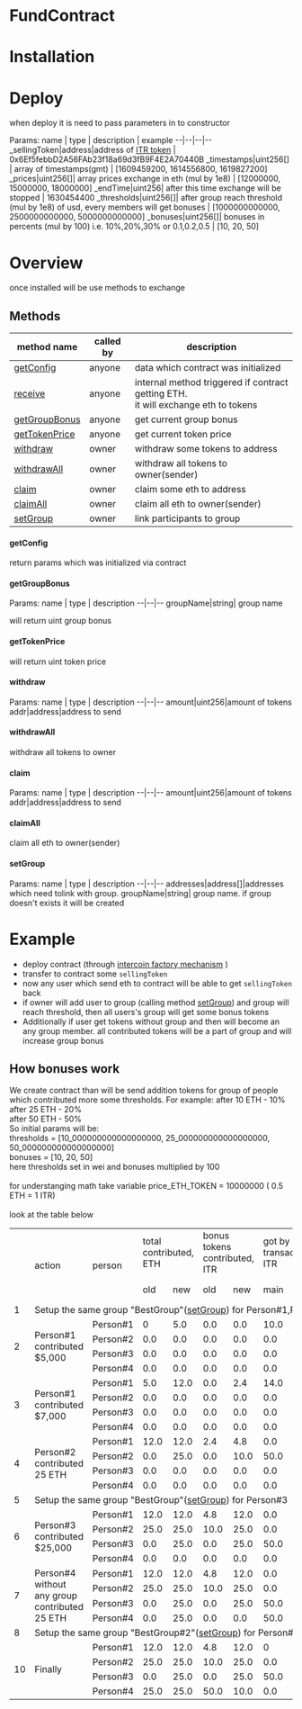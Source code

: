 # FundContract

# Installation

# Deploy
when deploy it is need to pass parameters in to constructor

Params:
name | type | description | example
--|--|--|--
_sellingToken|address|address of <a target="_blank" href="https://etherscan.io/token/0x6ef5febbd2a56fab23f18a69d3fb9f4e2a70440b">ITR token</a> | 0x6Ef5febbD2A56FAb23f18a69d3fB9F4E2A70440B
_timestamps|uint256[] | array of timestamps(gmt) | [1609459200, 1614556800, 1619827200]
_prices|uint256[]| array prices exchange in eth (mul by 1e8) | [12000000, 15000000, 18000000]
_endTime|uint256| after this time exchange will be stopped | 1630454400
_thresholds|uint256[]| after group reach threshold (mul by 1e8) of usd, every members will get bonuses | [1000000000000, 2500000000000, 5000000000000]
_bonuses|uint256[]| bonuses in percents (mul by 100) i.e. 10%,20%,30%   or 0.1,0.2,0.5  | [10, 20, 50]

# Overview
once installed will be use methods to exchange

## Methods

<table>
<thead>
	<tr>
		<th>method name</th>
		<th>called by</th>
		<th>description</th>
	</tr>
</thead>
<tbody>
	<tr>
		<td><a href="#getconfig">getConfig</a></td>
		<td>anyone</td>
		<td>data which contract was initialized</td>
	</tr>
	<tr>
		<td><a href="#receive">receive</a></td>
		<td>anyone</td>
		<td>internal method triggered if contract getting ETH.<br> it will exchange eth to tokens</td>
	</tr>
	<tr>
		<td><a href="#getgroupbonus">getGroupBonus</a></td>
		<td>anyone</td>
		<td>get current group bonus</td>
	</tr>
    <tr>
		<td><a href="#gettokenprice">getTokenPrice</a></td>
		<td>anyone</td>
		<td>get current token price</td>
	</tr>
    <tr>
		<td><a href="#withdraw">withdraw</a></td>
		<td>owner</td>
		<td>withdraw some tokens to address</td>
	</tr>
	<tr>
		<td><a href="#withdrawall">withdrawAll</a></td>
		<td>owner</td>
		<td>withdraw all tokens to owner(sender)</td>
	</tr>
	<tr>
		<td><a href="#claim">claim</a></td>
		<td>owner</td>
		<td>claim some eth to address</td>
	</tr>
	<tr>
		<td><a href="#claimall">claimAll</a></td>
		<td>owner</td>
		<td>claim all eth to owner(sender)</td>
	</tr>
	<tr>
		<td><a href="#setgroup">setGroup</a></td>
		<td>owner</td>
		<td>link participants to group</td>
	</tr>
</tbody>
</table>


#### getConfig

return params which was initialized via contract

#### getGroupBonus

Params:
name  | type | description
--|--|--
groupName|string| group name

will return uint group bonus

#### getTokenPrice

will return uint token price

#### withdraw
Params:
name  | type | description
--|--|--
amount|uint256|amount of tokens
addr|address|address to send

#### withdrawAll

withdraw all tokens to owner

#### claim
Params:
name  | type | description
--|--|--
amount|uint256|amount of tokens
addr|address|address to send


#### claimAll

claim all eth to owner(sender)

#### setGroup
Params:
name  | type | description
--|--|--
addresses|address[]|addresses which need tolink with group.
groupName|string| group name.  if group doesn't exists it will be created

# Example

* deploy contract (through <a target="_blank" href="https://github.com/Intercoin/IntercoinContract">intercoin factory mechanism</a> )
* transfer to contract some `sellingToken`
* now any user which send eth to contract will be able to get `sellingToken` back
* if owner will add user to group (calling method <a href="#setgroup">setGroup</a>) and group will reach threshold, then all users's group will get some bonus tokens
* Additionally if user get tokens without group and then will become an any group member. all contributed tokens will be a part of group and will increase group bonus

## How bonuses work
We create contract than will be send addition tokens for group of people which contributed more some thresholds. For example: 
after 10 ETH - 10% <br>
after 25 ETH - 20% <br>
after 50 ETH - 50% <br>
So initial params will be: <br>
thresholds = [10_000000000000000000, 25_000000000000000000, 50_000000000000000000]<br>
bonuses = [10, 20, 50]<br>
here thresholds set in wei and bonuses multiplied by 100<br>
<br>
for understanging math take variable price_ETH_TOKEN = 10000000 ( 0.5 ETH = 1 ITR)<br>
<br>
look at the table below<br>
<table>
<head>
<tr>
<td rowspan="2"></td>
<td rowspan="2">action</td>
<td rowspan="2">person</td>
<td colspan="2">total contributed,<br>ETH</td>
<td colspan="2">bonus tokens contributed,<br>ITR</td>
<td colspan="2">got by transaction,<br>ITR</td>
<td>Total balance,<br>ITR</td>
<td colspan="2">"BestGroup" Total,<br>ETH</td>
<td colspan="2">"BestGroup#2" Bonus,<br>%</td>
</tr>
<tr>
<td>old</td>
<td>new</td>
<td>old</td>
<td>new</td>
<td>main</td>
<td>bonus</td>
<td></td>
<td>Total,<br>ETH</td>
<td>Bonus,<br>%</td>
<td>Total,<br>ETH</td>
<td>Bonus,<br>%</td>
</tr>
</head>
<body>
<tr>
<td>1</td>	
<td colspan="9">
Setup the same group "BestGroup"(<a href="#setgroup">setGroup</a>) for Person#1,Person#2
</td>
<td>0.0</td>
<td>0.0</td>
<td>0.0</td>
<td>0.0</td>
</tr>
<tr>
<td rowspan="4">2</td>	
<td rowspan="4">Person#1 contributed $5,000</td>
<td>Person#1</td>
<td>0</td>
<td>5.0</td>
<td>0.0</td>
<td>0.0</td>
<td>10.0</td>
<td>0.0</td>	
<td>10.0</td>	
<td rowspan="4">5.0</td>
<td rowspan="4">0.0</td>
<td rowspan="4">0.0</td>
<td rowspan="4">0.0</td>
</tr>
<tr>
<td>Person#2</td>
<td>0.0</td>
<td>0.0</td>
<td>0.0</td>
<td>0.0</td>
<td>0.0</td>
<td>0.0</td>	
<td>0.0</td>
</tr>
<tr>
<td>Person#3</td>
<td>0.0</td>
<td>0.0</td>
<td>0.0</td>
<td>0.0</td>
<td>0.0</td>
<td>0.0</td>	
<td>0.0</td>
</tr>
<tr>
<td>Person#4</td>
<td>0.0</td>
<td>0.0</td>
<td>0.0</td>
<td>0.0</td>
<td>0.0</td>
<td>0.0</td>	
<td>0.0</td>
</tr>
<tr>
<td rowspan="4">3</td>	
<td rowspan="4">Person#1 contributed $7,000</td>
<td>Person#1</td>
<td>5.0</td>
<td>12.0</td>
<td>0.0</td>
<td>2.4</td>
<td>14.0</td>
<td>2.4</td>	
<td>26.4</td>	
<td rowspan="4">12.0</td>
<td rowspan="4">10.0</td>
<td rowspan="4">0.0</td>
<td rowspan="4">0.0</td>
</tr>
<tr>
<td>Person#2</td>
<td>0.0</td>
<td>0.0</td>
<td>0.0</td>
<td>0.0</td>
<td>0.0</td>
<td>0.0</td>	
<td>0.0</td>
</tr>
<tr>
<td>Person#3</td>
<td>0.0</td>
<td>0.0</td>
<td>0.0</td>
<td>0.0</td>
<td>0.0</td>
<td>0.0</td>	
<td>0.0</td>
</tr>
<tr>
<td>Person#4</td>
<td>0.0</td>
<td>0.0</td>
<td>0.0</td>
<td>0.0</td>
<td>0.0</td>
<td>0.0</td>	
<td>0.0</td>
</tr>
<tr>
<td rowspan="4">4</td>	
<td rowspan="4">Person#2 contributed 25 ETH</td>
<td>Person#1</td>
<td>12.0</td>
<td>12.0</td>
<td>2.4</td>
<td>4.8</td>
<td>0.0</td>	
<td>2.4</td>
<td>28.8</td>	
<td rowspan="4">37.0</td>
<td rowspan="4">20.0</td>
<td rowspan="4">0.0</td>
<td rowspan="4">0.0</td>
</tr>
<tr>
<td>Person#2</td>
<td>0.0</td>
<td>25.0</td>
<td>0.0</td>
<td>10.0</td>
<td>50.0</td>
<td>10.0</td>	
<td>60.0</td>
</tr>
<tr>
<td>Person#3</td>
<td>0.0</td>
<td>0.0</td>
<td>0.0</td>
<td>0.0</td>
<td>0.0</td>
<td>0.0</td>	
<td>0.0</td>
</tr>
<tr>
<td>Person#4</td>
<td>0.0</td>
<td>0.0</td>
<td>0.0</td>
<td>0.0</td>
<td>0.0</td>
<td>0.0</td>	
<td>0.0</td>
</tr>
<tr>
<td>5</td>	
<td colspan="9">
Setup the same group "BestGroup"(<a href="#setgroup">setGroup</a>) for Person#3
</td>
<td>37.0</td>
<td>20.0</td>
<td>0.0</td>
<td>0.0</td>
</tr>
<tr>
<td rowspan="4">6</td>	
<td rowspan="4">Person#3 contributed $25,000</td>
<td>Person#1</td>
<td>12.0</td>
<td>12.0</td>
<td>4.8</td>
<td>12.0</td>
<td>0.0</td>	
<td>7.2</td>
<td>36.0</td>	
<td rowspan="4">62.0</td>
<td rowspan="4">50.0</td>
<td rowspan="4">0.0</td>
<td rowspan="4">0.0</td>
</tr>
<tr>
<td>Person#2</td>
<td>25.0</td>
<td>25.0</td>
<td>10.0</td>
<td>25.0</td>
<td>0.0</td>
<td>15.0</td>	
<td>75.0</td>
</tr>
<tr>
<td>Person#3</td>
<td>0.0</td>
<td>25.0</td>
<td>0.0</td>
<td>25.0</td>
<td>50.0</td>
<td>25.0</td>	
<td>75.0</td>
</tr>
<tr>
<td>Person#4</td>
<td>0.0</td>
<td>0.0</td>
<td>0.0</td>
<td>0.0</td>
<td>0.0</td>
<td>0.0</td>	
<td>0.0</td>
</tr>
<tr>
<td rowspan="4">7</td>	
<td rowspan="4">Person#4 without any group  contributed 25 ETH </td>
<td>Person#1</td>
<td>12.0</td>
<td>12.0</td>
<td>4.8</td>
<td>12.0</td>
<td>0.0</td>	
<td>7.2</td>
<td>36.0</td>	
<td rowspan="4">62.0</td>
<td rowspan="4">50.0</td>
<td rowspan="4">0.0</td>
<td rowspan="4">0.0</td>
</tr>
<tr>
<td>Person#2</td>
<td>25.0</td>
<td>25.0</td>
<td>10.0</td>
<td>25.0</td>
<td>0.0</td>
<td>15.0</td>	
<td>75.0</td>
</tr>
<tr>
<td>Person#3</td>
<td>0.0</td>
<td>25.0</td>
<td>0.0</td>
<td>25.0</td>
<td>50.0</td>
<td>25.0</td>	
<td>75.0</td>
</tr>
<tr>
<td>Person#4</td>
<td>0.0</td>
<td>25.0</td>
<td>0.0</td>
<td>0.0</td>
<td>50.0</td>
<td>0.0</td>	
<td>50.0</td>
</tr>
<tr>
<td>8</td>	
<td colspan="9">
Setup the same group "BestGroup#2"(<a href="#setgroup">setGroup</a>) for Person#4
</td>
<td>62.0</td>
<td>50.0</td>
<td>25.0</td>
<td>20.0</td>
</tr>
<tr>
<td rowspan="4">10</td>	
<td rowspan="4">Finally </td>
<td>Person#1</td>
<td>12.0</td>
<td>12.0</td>
<td>4.8</td>
<td>12.0</td>
<td>0</td>	
<td>7.2</td>
<td>36.0</td>	
<td rowspan="4">62.0</td>
<td rowspan="4">50.0</td>
<td rowspan="4">25.0</td>
<td rowspan="4">20.0</td>
</tr>
<tr>
<td>Person#2</td>
<td>25.0</td>
<td>25.0</td>
<td>10.0</td>
<td>25.0</td>
<td>0.0</td>
<td>15.0</td>	
<td>75.0</td>
</tr>
<tr>
<td>Person#3</td>
<td>0.0</td>
<td>25.0</td>
<td>0.0</td>
<td>25.0</td>
<td>50.0</td>
<td>25.0</td>	
<td>75.0</td>
</tr>
<tr>
<td>Person#4</td>
<td>25.0</td>
<td>25.0</td>
<td>50.0</td>
<td>10.0</td>
<td>0.0</td>
<td>0.0</td>	
<td>60.0</td>
</tr>
</body>	
</table>